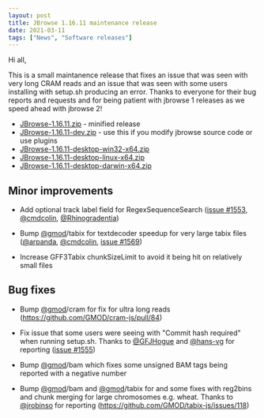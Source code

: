 ```yaml
---
layout: post
title: JBrowse 1.16.11 maintenance release
date: 2021-03-11
tags: ["News", "Software releases"]
---
```


Hi all,

This is a small maintanence release that fixes an issue that was seen with very
long CRAM reads and an issue that was seen with some users installing with
setup.sh producing an error. Thanks to everyone for their bug reports and
requests and for being patient with jbrowse 1 releases as we speed ahead with
jbrowse 2!

- [JBrowse-1.16.11.zip](https://github.com/GMOD/jbrowse/releases/download/1.16.11-release/JBrowse-1.16.11.zip) -
  minified release
- [JBrowse-1.16.11-dev.zip](https://github.com/GMOD/jbrowse/archive/1.16.11-release.zip) -
  use this if you modify jbrowse source code or use plugins
- [JBrowse-1.16.11-desktop-win32-x64.zip](https://github.com/GMOD/jbrowse/releases/download/1.16.11-release/JBrowse-1.16.11-desktop-win32-x64.zip)
- [JBrowse-1.16.11-desktop-linux-x64.zip](https://github.com/GMOD/jbrowse/releases/download/1.16.11-release/JBrowse-1.16.11-desktop-linux-x64.zip)
- [JBrowse-1.16.11-desktop-darwin-x64.zip](https://github.com/GMOD/jbrowse/releases/download/1.16.11-release/JBrowse-1.16.11-desktop-darwin-x64.zip)

## Minor improvements

- Add optional track label field for RegexSequenceSearch
  (<a href="https://github.com/gmod/jbrowse/issues/1553">issue #1553</a>,
  <a href="https://github.com/cmdcolin">@cmdcolin</a>,
  <a href="https://github.com/Rhinogradentia">@Rhinogradentia</a>)

- Bump <a href="https://github.com/gmod">@gmod</a>/tabix for textdecoder speedup
  for very large tabix files (<a href="https://github.com/arpanda">@arpanda</a>,
  <a href="https://github.com/cmdcolin">@cmdcolin</a>,
  <a href="https://github.com/gmod/jbrowse/pull/1569">issue #1569</a>)

- Increase GFF3Tabix chunkSizeLimit to avoid it being hit on relatively small
  files

## Bug fixes

- Bump <a href="https://github.com/gmod">@gmod</a>/cram for fix for ultra long
  reads (https://github.com/GMOD/cram-js/pull/84)

- Fix issue that some users were seeing with "Commit hash required" when running
  setup.sh. Thanks to <a href="https://github.com/GFJHogue">@GFJHogue</a> and
  <a href="https://github.com/hans-vg">@hans-vg</a> for reporting
  (<a href="https://github.com/gmod/jbrowse/issues/1555">issue #1555</a>)

- Bump <a href="https://github.com/gmod">@gmod</a>/bam which fixes some unsigned
  BAM tags being reported with a negative number

- Bump <a href="https://github.com/gmod">@gmod</a>/bam and
  <a href="https://github.com/gmod">@gmod</a>/tabix for and some fixes with
  reg2bins and chunk merging for large chromosomes e.g. wheat. Thanks to
  <a href="https://github.com/jrobinso">@jrobinso</a> for reporting
  (https://github.com/GMOD/tabix-js/issues/118)
